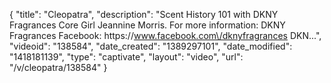 {
    "title": "Cleopatra",
    "description": "Scent History 101 with DKNY Fragrances Core Girl Jeannine Morris. For more information: DKNY Fragrances Facebook: https:\/\/www.facebook.com\/dknyfragrances DKN...",
    "videoid": "138584",
    "date_created": "1389297101",
    "date_modified": "1418181139",
    "type": "captivate",
    "layout": "video",
    "url": "\/v\/cleopatra\/138584"
}